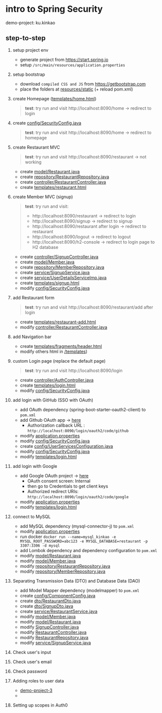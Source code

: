 # intro to Spring Security

demo-project: ku.kinkao

## step-to-step

1. setup project env

    - generate project from https://start.spring.io
    - setup `/src/main/resources/application.properties`

2. setup bootstrap

    - download `compiled CSS and JS` from https://getbootstrap.com
    - place the folders at [resources/static](src/main/resources/static) (+ reload pom.xml)

3. create Homepage ([templates/home.html](src/main/resources/templates/home.html))

   <!--run on vscode: ~/KinkaoApplication.java -> toolbar -> run -> run java -->

   > **test**: try run and visit http://localhost:8090/home -> redirect to login

4. create [config/SecurityConfig.java](src/main/java/ku/kinkao/config/SecurityConfig.java)

   > **test**: try run and visit http://localhost:8090/home -> redirect to homepage

5. create Restaurant MVC

   > **test**: try run and visit http://localhost:8090/restaurant -> not working

    - create [model/Restaurant.java](src/main/java/ku/kinkao/model/Restaurant.java)
    - create [repository/RestaurantRepository.java](src/main/java/ku/kinkao/repository/RestaurantRepository.java)
    - create [controller/RestaurantController.java](src/main/java/ku/kinkao/controller/RestaurantController.java)
    - create [templates/restaurant.html](src/main/resources/templates/restaurant.html)

6. create Member MVC (signup)

   > **test**: try run and visit:
   >
   > - http://localhost:8090/restaurant -> redirect to login
   > - http://localhost:8090/signup -> redirect to signup
   > - http://localhost:8090/restaurant after login -> redirect to restaurant
   > - http://localhost:8090/logout -> redirect to logout
   > - http://localhost:8090/h2-console -> redirect to login page to H2 database

    - create [controller/SignupController.java](src/main/java/ku/kinkao/controller/SignupController.java)
    - create [model/Member.java](src/main/java/ku/kinkao/model/Member.java)
    - create [repository/MemberRepository.java](src/main/java/ku/kinkao/repository/MemberRepository.java)
    - create [service/SignupService.java](src/main/java/ku/kinkao/service/SignupService.java)
    - create [service/UserDetailsServiceImp.java](src/main/java/ku/kinkao/service/UserDetailsServiceImp.java)
    - create [templates/signup.html](src/main/resources/templates/signup.html)
    - modify [config/SecurityConfig.java](src/main/java/ku/kinkao/config/SecurityConfig.java)

7. add Restaurant form

   > **test**: try run and visit http://localhost:8090/restaurant/add after login

    - create [templates/restaurant-add.html](src/main/resources/templates/restaurant-add.html)
    - modify [controller/RestaurantController.java](src/main/java/ku/kinkao/controller/RestaurantController.java)

8. add Navigation bar

    - create [templates/fragments/header.html](src/main/resources/templates/fragments/header.html)
    - modify others html in [/templates](src/main/resources/templates))

9. custom Login page (replace the default page)

   > **test**: try run and visit http://localhost:8090/login

    - create [controller/AuthController.java](src/main/java/ku/kinkao/controller/AuthController.java)
    - create [templates/login.html](src/main/resources/templates/login.html)
    - modify [config/SecurityConfig.java](src/main/java/ku/kinkao/config/SecurityConfig.java)

10. add login with GitHub (SSO with OAuth)

    - add OAuth dependency (spring-boot-starter-oauth2-client) to `pom.xml`
    - add Github OAuth app -> [here](https://github.com/settings/applications/new)
        - Authorization callback URL : `http://localhost:8090/login/oauth2/code/github`
    - modify [application.properties](src/main/resources/application.properties)
    - modify [config/SecurityConfig.java](src/main/java/ku/kinkao/config/SecurityConfig.java)
    - create [config/UserServicesConfiguration.java](src/main/java/ku/kinkao/config/UserServicesConfiguration.java)
    - modify [config/SecurityConfig.java](src/main/java/ku/kinkao/config/SecurityConfig.java)
    - modify [templates/login.html](src/main/resources/templates/login.html)

11. add login with Google

    - add Google OAuth project -> [here](https://console.developers.google.com/apis/dashboard)
        - OAuth consent screen: Internal
        - then go to Credentials to get client keys
        - Authorized redirect URIs: `http://localhost:8090/login/oauth2/code/google`
    - modify [application.properties](src/main/resources/application.properties)
    - modify [templates/login.html](src/main/resources/templates/login.html)

12. connect to MySQL

    - add MySQL dependency (mysql-connector-j) to `pom.xml`
    - modify [application.properties](src/main/resources/application.properties)
    - run
      docker `docker run --name=mysql_kinkao -e MYSQL_ROOT_PASSWORD=abc123 -e MYSQL_DATABASE=restaurant -p 3307:3306 -d mysql`
    - add Lombok dependency and dependency configuration to `pom.xml`
    - modify [model/Restaurant.java](src/main/java/ku/kinkao/model/Restaurant.java)
    - modify [model/Member.java](src/main/java/ku/kinkao/model/Member.java)
    - modify [repository/RestaurantRepository.java](src/main/java/ku/kinkao/repository/RestaurantRepository.java)
    - modify [repository/MemberRepository.java](src/main/java/ku/kinkao/repository/MemberRepository.java)

13. Separating Transmission Data (DTO) and Database Data (DAO)

    - add Model Mapper dependency (modelmapper) to `pom.xml`
    - create [config/ComponentConfig.java](src/main/java/ku/kinkao/config/ComponentConfig.java)
    - create [dto/RestaurantDto.java](src/main/java/ku/kinkao/dto/RestaurantDto.java)
    - create [dto/SignupDto.java](src/main/java/ku/kinkao/dto/SignupDto.java)
    - create [service/RestaurantService.java](src/main/java/ku/kinkao/service/RestaurantService.java)
    - modify [model/Member.java](src/main/java/ku/kinkao/model/Member.java)
    - modify [model/Restaurant.java](src/main/java/ku/kinkao/model/Restaurant.java)
    - modify [SignupController.java](src/main/java/ku/kinkao/controller/SignupController.java)
    - modify [RestaurantController.java](src/main/java/ku/kinkao/controller/RestaurantController.java)
    - modify [RestaurantRepository.java](src/main/java/ku/kinkao/repository/RestaurantRepository.java)
    - modify [service/SignupService.java](src/main/java/ku/kinkao/service/SignupService.java)

14. Check user's input

15. Check user's email

16. Check password

17. Adding roles to user data

    - [demo-project-3](https://github.com/KU-SKE17/book)
    -
18. Setting up scopes in Auth0